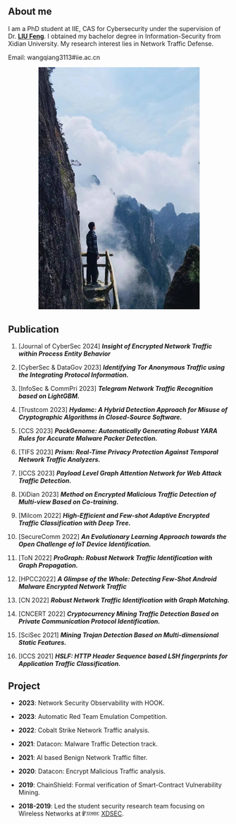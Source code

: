 ## About me

I am a PhD student at IIE, CAS for Cybersecurity under the supervision of Dr. [**LIU Feng**](https://fengliu.net.cn). I obtained my bachelor degree in Information-Security from Xidian University. My research interest lies in Network Traffic Defense.

Email: wangqiang3113#iie.ac.cn

<p style="text-align: center;"><img src="WQ" width="366"></p>


## Publication

1. [Journal of CyberSec 2024] ***Insight of Encrypted Network Traffic within Process Entity Behavior***

1. [CyberSec & DataGov 2023] ***Identifying Tor Anonymous Traffic using the Integrating Protocol Information.***

1. [InfoSec & CommPri 2023] ***Telegram Network Traffic Recognition based on LightGBM.***

1. [Trustcom 2023] ***Hydamc: A Hybrid Detection Approach for Misuse of Cryptographic Algorithms in Closed-Source Software.***

1. [CCS 2023] ***PackGenome: Automatically Generating Robust YARA Rules for Accurate Malware Packer Detection.***

1. [TIFS 2023] ***Prism: Real-Time Privacy Protection Against Temporal Network Traffic Analyzers.***

1. [ICCS 2023] ***Payload Level Graph Attention Network for Web Attack Traffic Detection.***

1. [XiDian 2023] ***Method on Encrypted Malicious Traffic Detection of Multi-view Based on Co-training.***

1. [Milcom 2022] ***High-Efficient and Few-shot Adaptive Encrypted Traffic Classification with Deep Tree.***

1. [SecureComm 2022] ***An Evolutionary Learning Approach towards the Open Challenge of IoT Device Identification.***

1. [ToN 2022] ***ProGraph: Robust Network Traffic Identification with Graph Propagation.***

1. [HPCC2022] ***A Glimpse of the Whole: Detecting Few-Shot Android Malware Encrypted Network Traffic***

1. [CN 2022] ***Robust Network Traffic Identification with Graph Matching.***

1. [CNCERT 2022] ***Cryptocurrency Mining Traffic Detection Based on Private Communication Protocol Identification.***

1. [SciSec 2021] ***Mining Trojan Detection Based on Multi-dimensional Static Features.***

1. [ICCS 2021] ***HSLF: HTTP Header Sequence based LSH fingerprints for Application Traffic Classification.***


## Project

* **2023**: Network Security Observability with HOOK. 

* **2023**: Automatic Red Team Emulation Competition.

* **2022**: Cobalt Strike Network Traffic analysis.
    
* **2021**: Datacon: Malware Traffic Detection track.
  
* **2021**: AI based Benign Network Traffic filter.
        
* **2020**: Datacon: Encrypt Malicious Traffic analysis.
  
* **2019**: ChainShield: Formal verification of Smart-Contract Vulnerability Mining.

* **2018-2019**: Led the student security research team focusing on Wireless Networks at <img src="xdsec" height="12" /> [XDSEC](https://xdsec.org/).



<script charset="UTF-8" id="LA_COLLECT" src="//sdk.51.la/js-sdk-pro.min.js"></script>
<script>LA.init({id:"KP8tb6rXLVA4faqj",ck:"KP8tb6rXLVA4faqj",autoTrack:true})</script>

